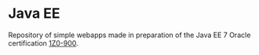 # Java EE

Repository of simple webapps made in preparation of the Java EE 7 Oracle certification [1Z0-900](https://education.oracle.com/java-ee-7-application-developer/pexam_1Z0-900).